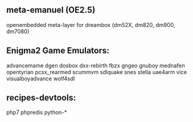 meta-emanuel (OE2.5)
------------
openembedded meta-layer for dreambox (dm52X, dm820, dm900, dm7080)


Enigma2 Game Emulators:
-----------------------
advancemame
dgen
dosbox
dxx-rebirth
fbzx
gngeo
gnuboy
mednafen
opentyrian
pcsx_rearmed
scummvm
sdlquake
snes
stella
uae4arm
vice
visualboyadvance
wolf4sdl


recipes-devtools:
-----------------------
php7 phpredis python-*

